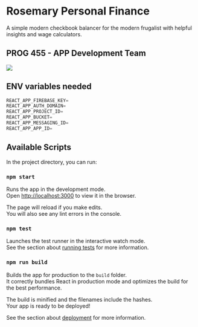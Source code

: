 # Rosemary Personal Finance

A simple modern checkbook balancer for the modern frugalist with helpful insights and wage calculators.

## PROG 455 - APP Development Team

<a href="https://github.com/markanator/rosemary-personal-finance/graphs/contributors">
  <img src="https://contrib.rocks/image?repo=markanator/rosemary-personal-finance" />
</a>

## ENV variables needed

```js
REACT_APP_FIREBASE_KEY=
REACT_APP_AUTH_DOMAIN=
REACT_APP_PROJECT_ID=
REACT_APP_BUCKET=
REACT_APP_MESSAGING_ID=
REACT_APP_APP_ID=
```

## Available Scripts

In the project directory, you can run:

### `npm start`

Runs the app in the development mode.\
Open [http://localhost:3000](http://localhost:3000) to view it in the browser.

The page will reload if you make edits.\
You will also see any lint errors in the console.

### `npm test`

Launches the test runner in the interactive watch mode.\
See the section about [running tests](https://facebook.github.io/create-react-app/docs/running-tests) for more information.

### `npm run build`

Builds the app for production to the `build` folder.\
It correctly bundles React in production mode and optimizes the build for the best performance.

The build is minified and the filenames include the hashes.\
Your app is ready to be deployed!

See the section about [deployment](https://facebook.github.io/create-react-app/docs/deployment) for more information.
